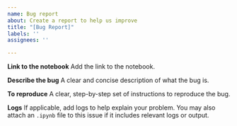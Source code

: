 ```yaml
---
name: Bug report
about: Create a report to help us improve
title: "[Bug Report]"
labels: ''
assignees: ''

---
```


**Link to the notebook**
Add the link to the notebook.

**Describe the bug**
A clear and concise description of what the bug is.

**To reproduce**
A clear, step-by-step set of instructions to reproduce the bug.

**Logs**
If applicable, add logs to help explain your problem.
You may also attach an `.ipynb` file to this issue if it includes relevant logs or output.